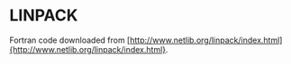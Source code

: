 LINPACK
=======

Fortran code downloaded from [http://www.netlib.org/linpack/index.html]{http://www.netlib.org/linpack/index.html}.